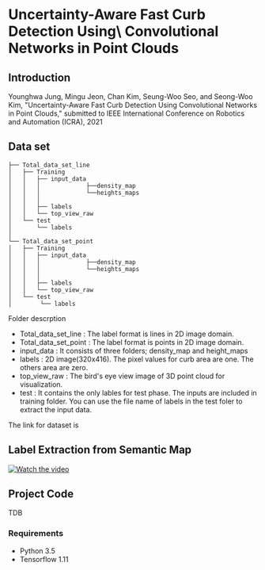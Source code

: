 # Uncertainty-Aware Fast Curb Detection Using\\ Convolutional Networks in Point Clouds
## **Introduction**
Younghwa Jung, Mingu Jeon, Chan Kim, Seung-Woo Seo, and Seong-Woo Kim, "Uncertainty-Aware Fast Curb Detection Using Convolutional Networks in Point Clouds," submitted to IEEE International Conference on Robotics and Automation (ICRA), 2021
## Data set
```
├── Total_data_set_line
│   ├── Training
│   │   ├── input_data
│   │   │             ├──density_map 
│   │   │             └──heights_maps
│   │   │             
│   │   ├── labels
│   │   └── top_view_raw   
│   └── test
│       └── labels            
│
└── Total_data_set_point
│   ├── Training
│   │   ├── input_data
│   │   │             ├──density_map 
│   │   │             └──heights_maps
│   │   │                                   
│   │   ├── labels
│   │   └── top_view_raw   
│   └── test
│        └── labels
```
Folder descrption
* Total_data_set_line : The label format is lines in 2D image domain.
* Total_data_set_point : The label format is points in 2D image domain.
* input_data : It consists of three folders; density_map and height_maps
* labels : 2D image(320x416). The pixel values for curb area are one. The others area are zero.
* top_view_raw : The bird's eye view image of 3D point cloud for visualization.
* test : It contains the only lables for test phase. The inputs are included in training folder. You can use the file name of labels in the test foler to extract the input data.

The link for dataset is

## Label Extraction from Semantic Map

[![Watch the video](https://drive.google.com/uc?export=view&id=1uM0ZzE4l2KcD10db5l6jWYRP02sbAiYr)](https://youtu.be/2d28cw9zb-0)


## Project Code 
TDB
### Requirements
* Python 3.5
* Tensorflow 1.11
